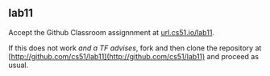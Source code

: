 
## lab11




Accept the Github Classroom assignnment at 
[url.cs51.io/lab11](http://url.cs51.io/lab11). 

If this does not work _and a TF advises_, fork and then clone the repository at 
[http://github.com/cs51/lab11](http://github.com/cs51/lab11) 
and proceed as usual.


